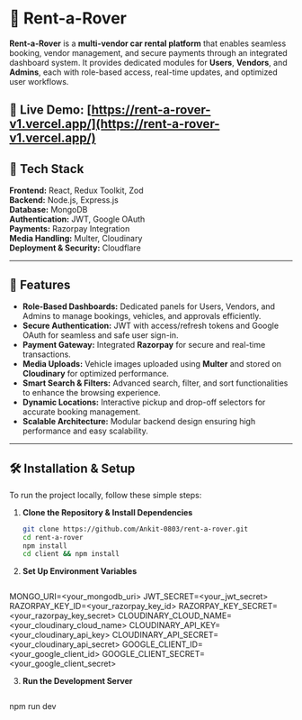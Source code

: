# 🚗 Rent-a-Rover

**Rent-a-Rover** is a **multi-vendor car rental platform** that enables seamless booking, vendor management, and secure payments through an integrated dashboard system. It provides dedicated modules for **Users**, **Vendors**, and **Admins**, each with role-based access, real-time updates, and optimized user workflows.

🔗 **Live Demo:** [https://rent-a-rover-v1.vercel.app/](https://rent-a-rover-v1.vercel.app/)  
---

## 🧩 Tech Stack

**Frontend:** React, Redux Toolkit, Zod  
**Backend:** Node.js, Express.js  
**Database:** MongoDB  
**Authentication:** JWT, Google OAuth  
**Payments:** Razorpay Integration  
**Media Handling:** Multer, Cloudinary  
**Deployment & Security:** Cloudflare  

---

## 🚀 Features

- **Role-Based Dashboards:** Dedicated panels for Users, Vendors, and Admins to manage bookings, vehicles, and approvals efficiently.  
- **Secure Authentication:** JWT with access/refresh tokens and Google OAuth for seamless and safe user sign-in.  
- **Payment Gateway:** Integrated **Razorpay** for secure and real-time transactions.  
- **Media Uploads:** Vehicle images uploaded using **Multer** and stored on **Cloudinary** for optimized performance.  
- **Smart Search & Filters:** Advanced search, filter, and sort functionalities to enhance the browsing experience.  
- **Dynamic Locations:** Interactive pickup and drop-off selectors for accurate booking management.  
- **Scalable Architecture:** Modular backend design ensuring high performance and easy scalability.  

---

## 🛠️ Installation & Setup

To run the project locally, follow these simple steps:

1. **Clone the Repository & Install Dependencies**
   ```bash
   git clone https://github.com/Ankit-0803/rent-a-rover.git
   cd rent-a-rover
   npm install
   cd client && npm install
2. **Set Up Environment Variables**
   ```bash
MONGO_URI=<your_mongodb_uri>
JWT_SECRET=<your_jwt_secret>
RAZORPAY_KEY_ID=<your_razorpay_key_id>
RAZORPAY_KEY_SECRET=<your_razorpay_key_secret>
CLOUDINARY_CLOUD_NAME=<your_cloudinary_cloud_name>
CLOUDINARY_API_KEY=<your_cloudinary_api_key>
CLOUDINARY_API_SECRET=<your_cloudinary_api_secret>
GOOGLE_CLIENT_ID=<your_google_client_id>
GOOGLE_CLIENT_SECRET=<your_google_client_secret>

3. **Run the Development Server**
   ```bash
npm run dev


